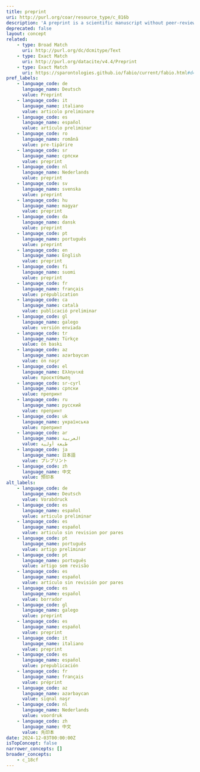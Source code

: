 ```yaml
---
title: preprint
uri: http://purl.org/coar/resource_type/c_816b
description: 'A preprint is a scientific manuscript without peer-review and has not yet been accepted by a journal, typicaly submitted to a public server/ repository by the author. [Source: Adapted from https://asapbio.org/preprint-info/preprint-faq#qaef-637]'
deprecated: false
layout: concept
related:
    - type: Broad Match
      uri: http://purl.org/dc/dcmitype/Text
    - type: Exact Match
      uri: http://purl.org/datacite/v4.4/Preprint
    - type: Exact Match
      uri: https://sparontologies.github.io/fabio/current/fabio.html#d4e4866
pref_labels:
    - language_code: de
      language_name: Deutsch
      value: Preprint
    - language_code: it
      language_name: italiano
      value: articolo preliminare
    - language_code: es
      language_name: español
      value: artículo preliminar
    - language_code: ro
      language_name: română
      value: pre-tipărire
    - language_code: sr
      language_name: српски
      value: preprint
    - language_code: nl
      language_name: Nederlands
      value: preprint
    - language_code: sv
      language_name: svenska
      value: preprint
    - language_code: hu
      language_name: magyar
      value: preprint
    - language_code: da
      language_name: dansk
      value: preprint
    - language_code: pt
      language_name: português
      value: preprint
    - language_code: en
      language_name: English
      value: preprint
    - language_code: fi
      language_name: suomi
      value: preprint
    - language_code: fr
      language_name: français
      value: prépublication
    - language_code: ca
      language_name: català
      value: publicació preliminar
    - language_code: gl
      language_name: galego
      value: versión enviada
    - language_code: tr
      language_name: Türkçe
      value: ön baskı
    - language_code: az
      language_name: azərbaycan
      value: ön nəşr
    - language_code: el
      language_name: Ελληνικά
      value: προεκτύπωση
    - language_code: sr-cyrl
      language_name: српски
      value: препринт
    - language_code: ru
      language_name: русский
      value: препринт
    - language_code: uk
      language_name: українська
      value: препринт
    - language_code: ar
      language_name: العربية
      value: طبعة أولية
    - language_code: ja
      language_name: 日本語
      value: プレプリント
    - language_code: zh
      language_name: 中文
      value: 预印本
alt_labels:
    - language_code: de
      language_name: Deutsch
      value: Vorabdruck
    - language_code: es
      language_name: español
      value: articulo preliminar
    - language_code: es
      language_name: español
      value: articulo sin revision por pares
    - language_code: pt
      language_name: português
      value: artigo preliminar
    - language_code: pt
      language_name: português
      value: artigo sem revisão
    - language_code: es
      language_name: español
      value: artículo sin revisión por pares
    - language_code: es
      language_name: español
      value: borrador
    - language_code: gl
      language_name: galego
      value: preprint
    - language_code: es
      language_name: español
      value: preprint
    - language_code: it
      language_name: italiano
      value: preprint
    - language_code: es
      language_name: español
      value: prepublicación
    - language_code: fr
      language_name: français
      value: préprint
    - language_code: az
      language_name: azərbaycan
      value: siqnal nəşr
    - language_code: nl
      language_name: Nederlands
      value: voordruk
    - language_code: zh
      language_name: 中文
      value: 先印本
date: 2024-12-03T00:00:00Z
isTopConcept: false
narrower_concepts: []
broader_concepts:
    - c_18cf
---
```


